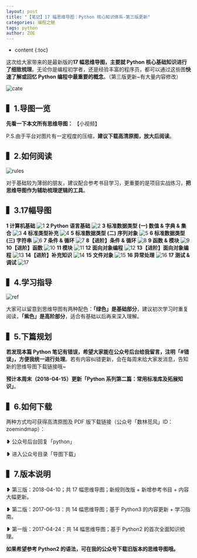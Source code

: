 ```yaml
---
layout: post
title: "【笔记】17 幅思维导图：Python 核心知识体系-第三版更新"
categories: 编程之魅
tags: python
author: ZOE
---
```


* content
{:toc}

这次给大家带来的是最新版的**17 幅思维导图，主要就 Python 核心基础知识进行了细致梳理**。无论你是编程初学者，还是经验丰富的程序员，都可以通过这些图**快速了解或回忆 Python 编程中最重要的概念**。（第三版更新~有大量内容修改）







![cate](https://raw.githubusercontent.com/woaielf/woaielf.github.io/master/_posts/media/15233609547427/cate.png)

## ▍1.导图一览
**先看一下本文所有思维导图：**
【小视频】

P.S.由于平台对图片有一定程度的压缩，**建议下载高清原图，放大后阅读**。


## ▍2.如何阅读
![rules](https://raw.githubusercontent.com/woaielf/woaielf.github.io/master/_posts/media/15233609547427/rules.png)

对于基础较为薄弱的朋友，建议配合参考书目学习，更重要的是项目实战练习，**把思维导图作为辅助梳理逻辑的工具**。

## ▍3.17幅导图
**1 计算机基础**
![1](https://raw.githubusercontent.com/woaielf/woaielf.github.io/master/_posts/media/15233609547427/1.png)
**2 Python 语言基础**
![2](https://raw.githubusercontent.com/woaielf/woaielf.github.io/master/_posts/media/15233609547427/2.png)
**3 标准数据类型 (一) 数值 & 字典 & 集合**
![3](https://raw.githubusercontent.com/woaielf/woaielf.github.io/master/_posts/media/15233609547427/3.png)
**4 标准类型补充**
![4](https://raw.githubusercontent.com/woaielf/woaielf.github.io/master/_posts/media/15233609547427/4.png)
**5 标准数据类型 (二) 序列对象**
![5](https://raw.githubusercontent.com/woaielf/woaielf.github.io/master/_posts/media/15233609547427/5.png)
**6 标准数据类型 (三) 字符串**
![6](https://raw.githubusercontent.com/woaielf/woaielf.github.io/master/_posts/media/15233609547427/6.png)
**7 条件 & 循环**
![7](https://raw.githubusercontent.com/woaielf/woaielf.github.io/master/_posts/media/15233609547427/7.png)
**8【进阶】条件 & 循环**
![8](https://raw.githubusercontent.com/woaielf/woaielf.github.io/master/_posts/media/15233609547427/8.png)
**9 函数 & 模块**
![9](https://raw.githubusercontent.com/woaielf/woaielf.github.io/master/_posts/media/15233609547427/9.png)
**10【进阶】函数**
![10](https://raw.githubusercontent.com/woaielf/woaielf.github.io/master/_posts/media/15233609547427/10.png)
**11 模块**
![11](https://raw.githubusercontent.com/woaielf/woaielf.github.io/master/_posts/media/15233609547427/11.png)
**12 面向对象编程**
![12](https://raw.githubusercontent.com/woaielf/woaielf.github.io/master/_posts/media/15233609547427/12.png)
**13【进阶】面向对象编程**
![13](https://raw.githubusercontent.com/woaielf/woaielf.github.io/master/_posts/media/15233609547427/13.png)
**14【进阶】补充知识**
![14](https://raw.githubusercontent.com/woaielf/woaielf.github.io/master/_posts/media/15233609547427/14.png)
**15 文件对象**
![15](https://raw.githubusercontent.com/woaielf/woaielf.github.io/master/_posts/media/15233609547427/15.png)
**16 异常处理**
![16](https://raw.githubusercontent.com/woaielf/woaielf.github.io/master/_posts/media/15233609547427/16.png)
**17 测试 & 调试**
![17](https://raw.githubusercontent.com/woaielf/woaielf.github.io/master/_posts/media/15233609547427/17.png)


## ▍4.学习指导
![ref](https://raw.githubusercontent.com/woaielf/woaielf.github.io/master/_posts/media/15233609547427/ref.png)

大家可以留意到思维导图有两种配色：**「绿色」是基础部分**，建议初次学习时重复阅读，**「紫色」是高阶部分**，适合有基础以后再来深入理解。


## ▍5.下篇规划
**若发现本篇 Python 笔记有错误，希望大家能在公众号后台给我留言，注明「#错误」，方便我统一进行处理**。若有内容纠错更新，会在每周末给大家发消息，告知新的思维导图下载链接哦~

**预计本周末（2018-04-15）更新「Python 系列第二篇：常用标准库及拓展知识」**。


## ▍6.如何下载
两种方式均可获得高清原图及 PDF 版下载链接（公众号「数林觅风」ID：zoemindmap）：

❥ 公众号后台回复「python」

❥ 进入公众号目录「导图下载」


## ▍7.版本说明
❥ 第三版：2018-04-10；共 17 幅思维导图；新规则改版 + 新增参考书目 + 内容大幅更新。

❥ 第二版：2017-06-13：共 14 幅思维导图；基于 Python3 的内容更新 + 学习指南。

❥ 第一版：2017-04-24：共 14 幅思维导图；基于 Python2 的首次全面知识梳理。


**如果希望参考 Python2 的语法，可在我的公众号下载旧版本的思维导图哦。**











